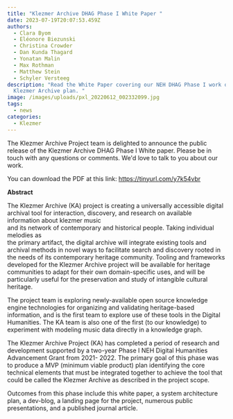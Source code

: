 ```yaml
---
title: "Klezmer Archive DHAG Phase I White Paper "
date: 2023-07-19T20:07:53.459Z
authors:
  - Clara Byom
  - Eléonore Biezunski
  - Christina Crowder
  - Dan Kunda Thagard
  - Yonatan Malin
  - Max Rothman
  - Matthew Stein
  - Schyler Versteeg
description: "Read the White Paper covering our NEH DHAG Phase I work on the
  Klezmer Archive plan. "
image: /images/uploads/pxl_20220612_002332099.jpg
tags:
  - news
categories:
  - Klezmer
---
```

The Klezmer Archive Project team is delighted to announce the public release of the Klezmer Archive DHAG Phase I White paper. Please be in touch with any questions or comments. We'd love to talk to you about our work. 

You can download the PDF at this link: https://tinyurl.com/y7k54vbr

**Abstract**

The Klezmer Archive (KA) project is creating a universally accessible digital archival tool for interaction, discovery, and research on available information about klezmer music\
and its network of contemporary and historical people. Taking individual melodies as\
the primary artifact, the digital archive will integrate existing tools and archival methods in novel ways to facilitate search and discovery rooted in the needs of its contemporary heritage community. Tooling and frameworks developed for the Klezmer Archive project will be available for heritage communities to adapt for their own domain-specific uses, and will be particularly useful for the preservation and study of intangible cultural heritage.

The project team is exploring newly-available open source knowledge engine technologies for organizing and validating heritage-based information, and is the first team to explore use of these tools in the Digital Humanities. The KA team is also one of the first (to our knowledge) to experiment with modeling music data directly in a knowledge graph.

The Klezmer Archive Project (KA) has completed a period of research and development supported by a two-year Phase I NEH Digital Humanities Advancement Grant from 2021- 2022. The primary goal of this phase was to produce a MVP (minimum viable product) plan identifying the core technical elements that must be integrated together to achieve the tool that could be called the Klezmer Archive as described in the project scope.

Outcomes from this phase include this white paper, a system architecture plan, a dev-blog, a landing page for the project, numerous public presentations, and a published journal article.